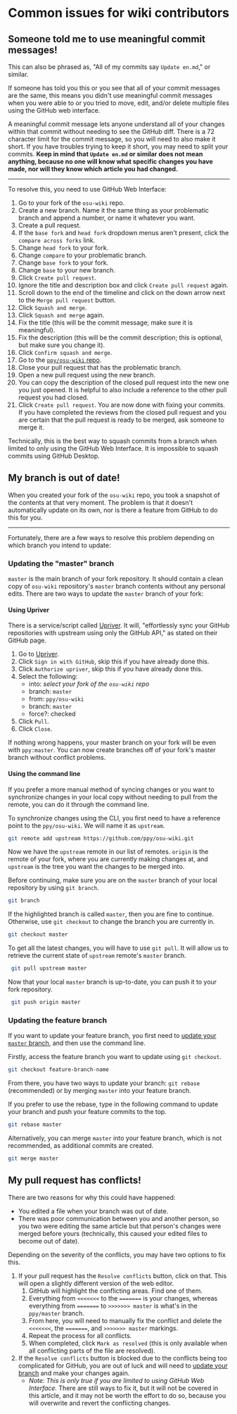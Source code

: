 # Common issues for wiki contributors

## Someone told me to use meaningful commit messages!

This can also be phrased as, "All of my commits say `Update en.md`," or similar.

If someone has told you this or you see that all of your commit messages are the same, this means you didn't use meaningful commit messages when you were able to or you tried to move, edit, and/or delete multiple files using the GitHub web interface.

A meaningful commit message lets anyone understand all of your changes within that commit without needing to see the GitHub diff. There is a 72 character limit for the commit message, so you will need to also make it short. If you have troubles trying to keep it short, you may need to split your commits. **Keep in mind that `Update en.md` or similar does not mean anything, because no one will know what specific changes you have made, nor will they know which article you had changed.**

---

To resolve this, you need to use GitHub Web Interface:

1. Go to your fork of the `osu-wiki` repo.
2. Create a new branch. Name it the same thing as your problematic branch and append a number, or name it whatever you want.
3. Create a pull request.
4. If the `base fork` and `head fork` dropdown menus aren't present, click the `compare across forks` link.
5. Change `head fork` to your fork.
6. Change `compare` to your problematic branch.
7. Change `base fork` to your fork.
8. Change `base` to your new branch.
9. Click `Create pull request`.
10. Ignore the title and description box and click `Create pull request` again.
11. Scroll down to the end of the timeline and click on the down arrow next to the `Merge pull request` button.
12. Click `Squash and merge`.
13. Click `Squash and merge` again.
14. Fix the title (this will be the commit message; make sure it is meaningful).
15. Fix the description (this will be the commit description; this is optional, but make sure you change it).
16. Click `Confirm squash and merge`.
17. Go to the [`ppy/osu-wiki` repo](https://github.com/ppy/osu-wiki).
18. Close your pull request that has the problematic branch.
19. Open a new pull request using the new branch.
20. You can copy the description of the closed pull request into the new one you just opened. It is helpful to also include a reference to the other pull request you had closed.
21. Click `Create pull request`. You are now done with fixing your commits. If you have completed the reviews from the closed pull request and you are certain that the pull request is ready to be merged, ask someone to merge it.

Technically, this is the best way to squash commits from a branch when limited to only using the GitHub Web Interface. It is impossible to squash commits using GitHub Desktop.

## My branch is out of date!

When you created your fork of the `osu-wiki` repo, you took a snapshot of the contents at that very moment. The problem is that it doesn't automatically update on its own, nor is there a feature from GitHub to do this for you.

---

Fortunately, there are a few ways to resolve this problem depending on which branch you intend to update:

### Updating the "master" branch

`master` is the main branch of your fork repository. It should contain a clean copy of `osu-wiki` repository's `master` branch contents without any personal edits. There are two ways to update the `master` branch of your fork:

#### Using Upriver

There is a service/script called [Upriver](https://upriver.github.io/). It will, "effortlessly sync your GitHub repositories with upstream using only the GitHub API," as stated on their GitHub page.

1. Go to [Upriver](https://upriver.github.io/).
2. Click `Sign in with GitHub`, skip this if you have already done this.
3. Click `Authorize upriver`, skip this if you have already done this.
4. Select the following:
   - into: *select your fork of the `osu-wiki` repo*
   - branch: `master`
   - from: `ppy/osu-wiki`
   - branch: `master`
   - force?: checked
5. Click `Pull`.
6. Click `Close`.

If nothing wrong happens, your master branch on your fork will be even with `ppy:master`. You can now create branches off of your fork's master branch without conflict problems.

#### Using the command line

If you prefer a more manual method of syncing changes or you want to synchronize changes in your local copy without needing to pull from the remote, you can do it through the command line.

To synchronize changes using the CLI, you first need to have a reference point to the `ppy/osu-wiki`. We will name it as `upstream`.

```bash
git remote add upstream https://github.com/ppy/osu-wiki.git
```

Now we have the `upstream` remote in our list of remotes. `origin` is the remote of your fork, where you are currently making changes at, and `upstream` is the tree you want the changes to be merged into.

Before continuing, make sure you are on the `master` branch of your local repository by using `git branch`.

```bash
git branch
```

If the highlighted branch is called `master`, then you are fine to continue. Otherwise, use `git checkout` to change the branch you are currently in.

```bash
git checkout master
```

To get all the latest changes, you will have to use `git pull`. It will allow us to retrieve the current state of `upstream` remote's `master` branch.

```bash
 git pull upstream master
 ```

Now that your local `master` branch is up-to-date, you can push it to your fork repository.

```bash
 git push origin master
 ```

### Updating the feature branch

If you want to update your feature branch, you first need to [update your `master` branch](#updating-the-master-branch), and then use the command line.

Firstly, access the feature branch you want to update using `git checkout`.

```bash
git checkout feature-branch-name
```

From there, you have two ways to update your branch: `git rebase` (recommended) or by merging `master` into your feature branch.

If you prefer to use the rebase, type in the following command to update your branch and push your feature commits to the top.

```bash
git rebase master
```

Alternatively, you can merge `master` into your feature branch, which is not recommended, as additional commits are created.

```bash
git merge master
```

## My pull request has conflicts!

There are two reasons for why this could have happened:

- You edited a file when your branch was out of date.
- There was poor communication between you and another person, so you two were editing the same article but that person's changes were merged before yours (technically, this caused your edited files to become out of date).

Depending on the severity of the conflicts, you may have two options to fix this.

1. If your pull request has the `Resolve conflicts` button, click on that. This will open a slightly different version of the web editor.
   1. GitHub will highlight the conflicting areas. Find one of them.
   2. Everything from `<<<<<<<` to the `=======` is your changes, whereas everything from `=======` to `>>>>>>> master` is what's in the `ppy/master` branch.
   3. From here, you will need to manually fix the conflict and delete the `<<<<<<<`, the `=======`, and `>>>>>>> master` markings.
   4. Repeat the process for all conflicts.
   5. When completed, click `Mark as resolved` (this is only available when all conflicting parts of the file are resolved).
2. If the `Resolve conflicts` button is blocked due to the conflicts being too complicated for GitHub, you are out of luck and will need to [update your branch](#my-branch-is-out-of-date!) and make your changes again.
   - *Note: This is only true if you are limited to using GitHub Web Interface.* There are still ways to fix it, but it will not be covered in this article, and it may not be worth the effort to do so, because you will overwrite and revert the conflicting changes.
